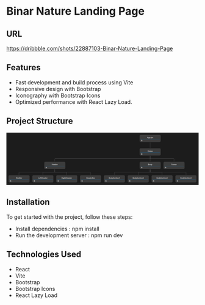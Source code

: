 # Binar Nature Landing Page

## URL
https://dribbble.com/shots/22887103-Binar-Nature-Landing-Page

## Features

- Fast development and build process using Vite
- Responsive design with Bootstrap
- Iconography with Bootstrap Icons
- Optimized performance with React Lazy Load.

## Project Structure
![alt text](structure.png)

## Installation

To get started with the project, follow these steps:

- Install dependencies : npm install
- Run the development server : npm run dev

## Technologies Used

- React
- Vite
- Bootstrap
- Bootstrap Icons
- React Lazy Load